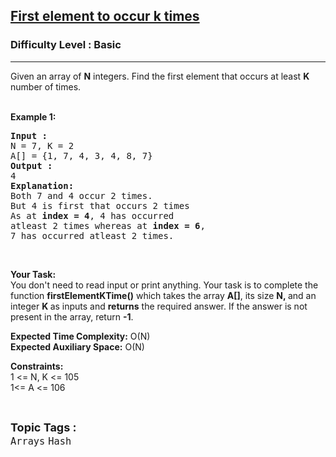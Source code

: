 <h2><a href="https://practice.geeksforgeeks.org/problems/first-element-to-occur-k-times5150/1?page=1&difficulty[]=-1&category[]=Arrays&curated[]=1&sortBy=submissions">First element to occur k times</a></h2><h3>Difficulty Level : Basic</h3><hr><div class="problems_problem_content__Xm_eO"><p>Given an array of <strong>N</strong> integers.&nbsp;Find the first element that occurs at least&nbsp;<strong>K</strong> number of times.<br>
&nbsp;</p>

<p><strong>Example 1:</strong></p>

<pre><strong>Input :</strong>
N = 7, K = 2
A[] = {1, 7, 4, 3, 4, 8, 7}
<strong>Output :</strong>
4
<strong>Explanation:</strong>
Both 7 and 4 occur 2 times. 
But 4 is first that occurs 2 times
As at <strong>index = 4</strong>, 4 has occurred 
atleast 2 times whereas at <strong>index = 6</strong>,
7 has occurred atleast 2 times.
</pre>

<p>&nbsp;</p>

<p><strong>Your Task:&nbsp;&nbsp;</strong><br>
You don't need to read input or print anything. Your task is to complete the function&nbsp;<strong>firstElementKTime()</strong>&nbsp;which takes the array <strong>A[]</strong>, its size <strong>N,&nbsp;</strong>and an integer <strong>K </strong>as inputs and <strong>returns</strong> the required answer. If the answer is not present in the array, return <strong>-1</strong>.</p>

<p><strong>Expected Time Complexity:</strong> O(N)<br>
<strong>Expected Auxiliary Space:</strong> O(N)</p>

<p><strong>Constraints:</strong><br>
1 &lt;= N, K &lt;= 105<br>
1&lt;= A &lt;= 106</p>
</div><br><p><span style=font-size:18px><strong>Topic Tags : </strong><br><code>Arrays</code>&nbsp;<code>Hash</code>&nbsp;